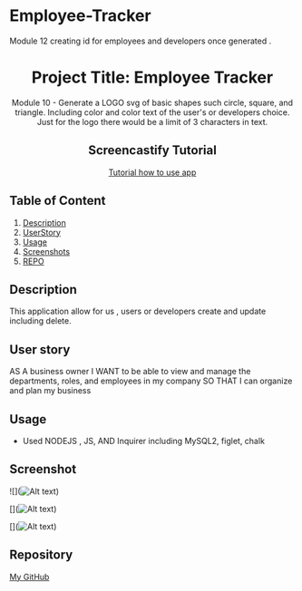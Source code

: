 # Employee-Tracker

Module 12 creating id for employees and developers once generated .

<div align="center">

# Project Title: Employee Tracker

Module 10 - Generate a LOGO svg of basic shapes such circle, square, and triangle. Including color and color text of the user's or developers choice. Just for the logo there would be a limit of 3 characters in text.

## Screencastify Tutorial

[Tutorial how to use app]()

</div>

## Table of Content

1. [Description](#description)
2. [UserStory](#userstory)
3. [Usage](#usage)
4. [Screenshots](#screenshots)
5. [REPO](#reposority)

## Description

This application allow for us , users or developers create and update including delete.

## User story

AS A business owner
I WANT to be able to view and manage the departments, roles, and employees in my company
SO THAT I can organize and plan my business

## Usage

- Used NODEJS , JS, AND Inquirer including MySQL2, figlet, chalk

## Screenshot

![](![Alt text]())

[](![Alt text]())

[](![Alt text]())

## Repository

[My GitHub](https://github.com/bcot-code/)

